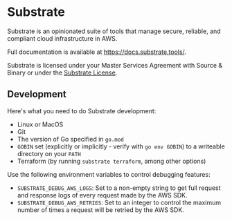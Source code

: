 Substrate
=========

Substrate is an opinionated suite of tools that manage secure, reliable, and compliant cloud infrastructure in AWS.

Full documentation is available at <https://docs.substrate.tools/>.

Substrate is licensed under your Master Services Agreement with Source & Binary or under the [Substrate License](https://substrate.tools/license).

Development
-----------

Here's what you need to do Substrate development:

* Linux or MacOS
* Git
* The version of Go specified in `go.mod`
* `GOBIN` set (explicitly or implicitly - verify with `go env GOBIN`) to a writeable directory on your `PATH`
* Terraform (by running `substrate terraform`, among other options)

Use the following environment variables to control debugging features:

* `SUBSTRATE_DEBUG_AWS_LOGS`: Set to a non-empty string to get full request and response logs of every request made by the AWS SDK.
* `SUBSTRATE_DEBUG_AWS_RETRIES`: Set to an integer to control the maximum number of times a request will be retried by the AWS SDK.

